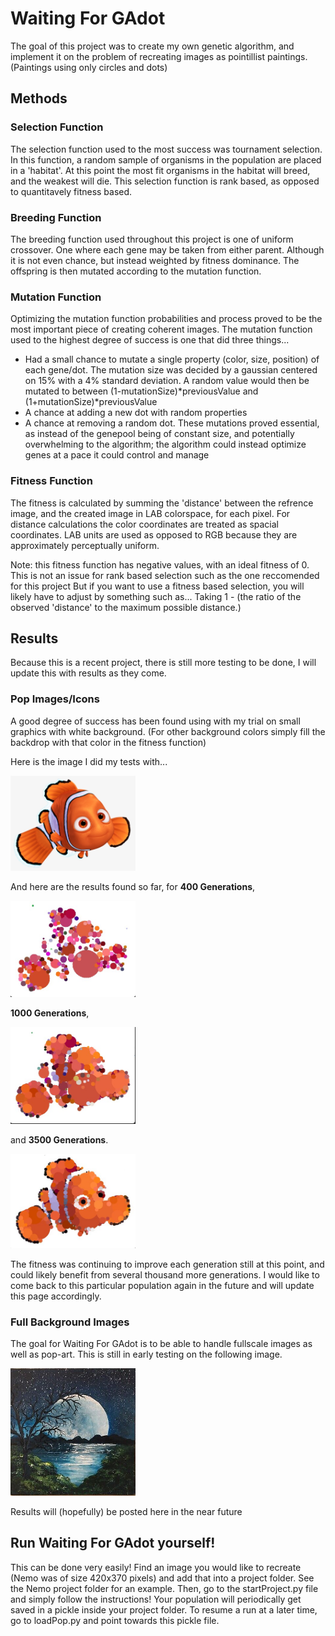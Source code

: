 # Waiting For GAdot

The goal of this project was to create my own genetic algorithm, and implement it on the problem of recreating images as pointillist paintings. (Paintings using only circles and dots)

## Methods

### Selection Function
The selection function used to the most success was tournament selection. In this function, a random sample of organisms in the population are placed in a 'habitat'. At this point the most fit organisms in the habitat will breed, and the weakest will die. This selection function is rank based, as opposed to quantitavely fitness based.

### Breeding Function
The breeding function used throughout this project is one of uniform crossover. One where each gene may be taken from either parent. Although it is not even chance, but instead weighted by fitness dominance. The offspring is then mutated according to the mutation function.

### Mutation Function
Optimizing the mutation function probabilities and process proved to be the most important piece of creating coherent images. The mutation function used to the highest degree of success is one that did three things...
* Had a small chance to mutate a single property (color, size, position) of each gene/dot. The mutation size was decided by a gaussian centered on 15% with a 4% standard deviation. A random value would then be mutated to between (1-mutationSize)*previousValue and (1+mutationSize)*previousValue
* A chance at adding a new dot with random properties
* A chance at removing a random dot. These mutations proved essential, as instead of the genepool being of constant size, and potentially overwhelming to the algorithm; the algorithm could instead optimize genes at a pace it could control and manage

### Fitness Function
The fitness is calculated by summing the 'distance' between the refrence image, and the created image in LAB colorspace, for each pixel. For distance calculations the color coordinates are treated as spacial coordinates. LAB units are used as opposed to RGB because they are approximately perceptually uniform. 

Note: this fitness function has negative values, with an ideal fitness of 0. This is not an issue for rank based selection such as the one reccomended for this project But if you want to use a fitness based selection, you will likely have to adjust by something such as... Taking 1 - (the ratio of the observed 'distance' to the maximum possible distance.)

## Results
Because this is a recent project, there is still more testing to be done, I will update this with results as they come.
### Pop Images/Icons
A good degree of success has been found using with my trial on small graphics with white background. (For other background colors simply fill the backdrop with that color in the fitness function)

Here is the image I did my tests with...

<img src="Nemo/nemo.png" alt="Original" width="200"/>

And here are the results found so far, for **400 Generations**,


<img src="Results/Nemo/400 Generations.jpg" alt="drawing" width="200"/>

**1000 Generations**,

<img src="Results/Nemo/1000 Generations.jpg" alt="drawing" width="200"/>

and **3500 Generations**.

<img src="Results/Nemo/3500 Generations.jpg" alt="drawing" width="200"/>

The fitness was continuing to improve each generation still at this point, and could likely benefit from several thousand more generations. I would like to come back to this particular population again in the future and will update this page accordingly.

### Full Background Images
The goal for Waiting For GAdot is to be able to handle fullscale images as well as pop-art. This is still in early testing on the following image.

<img src="MoonLight/MoonLight.jpg" alt="Original" width="200"/>

Results will (hopefully) be posted here in the near future

## Run Waiting For GAdot yourself!

This can be done very easily! Find an image you would like to recreate (Nemo was of size 420x370 pixels) and add that into a project folder. See the Nemo project folder for an example. Then, go to the startProject.py file and simply follow the instructions! Your population will periodically get saved in a pickle inside your project folder. To resume a run at a later time, go to loadPop.py and point towards this pickle file.
